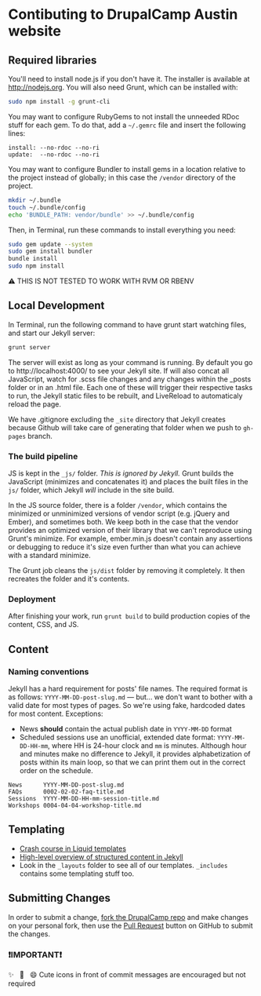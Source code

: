 # Contibuting to DrupalCamp Austin website

## Required libraries

You'll need to install node.js if you don't have it. The installer is available at http://nodejs.org. You will also need Grunt, which can be installed with:
```bash
sudo npm install -g grunt-cli
```

You may want to configure RubyGems to not install the unneeded RDoc stuff for each gem. To do that, add a `~/.gemrc` file and insert the following lines:

```
install: --no-rdoc --no-ri
update:  --no-rdoc --no-ri
```

You may want to configure Bundler to install gems in a location relative to the project instead of globally; in this case the `/vendor` directory of the project.

```bash
mkdir ~/.bundle
touch ~/.bundle/config
echo 'BUNDLE_PATH: vendor/bundle' >> ~/.bundle/config
```

Then, in Terminal, run these commands to install everything you need:

```bash
sudo gem update --system
sudo gem install bundler
bundle install
sudo npm install
```

:warning: THIS IS NOT TESTED TO WORK WITH RVM OR RBENV


## Local Development


In Terminal, run the following command to have grunt start watching files, and start our Jekyll server:

```bash
grunt server
```

The server will exist as long as your command is running. By default you go to http://localhost:4000/ to see your Jekyll site. If will also concat all JavaScript, watch for .scss file changes and any changes within the _posts folder or in an .html file. Each one of these will trigger their respective tasks to run, the Jekyll static files to be rebuilt, and LiveReload to automaticaly reload the page.

We have .gitignore excluding the ```_site``` directory that Jekyll creates because Github will take care of generating that folder when we push to ```gh-pages``` branch.


### The build pipeline

JS is kept in the `_js/` folder. *This is ignored by Jekyll.* Grunt builds the JavaScript (minimizes and concatenates it) and places the built files in the `js/` folder, which Jekyll *will* include in the site build.

In the JS source folder, there is a folder `/vendor`, which contains the minimized or unminimized versions of vendor script (e.g. jQuery and Ember), and sometimes both. We keep both in the case that the vendor provides an optimized version of their library that we can't reproduce using Grunt's minimize. For example, ember.min.js doesn't contain any assertions or debugging to reduce it's size even further than what you can achieve with a standard minimize.

The Grunt job cleans the `js/dist` folder by removing it completely. It then recreates the folder and it's contents.

### Deployment

After finishing your work, run ```grunt build``` to build production copies of the content, CSS, and JS.

## Content

### Naming conventions

Jekyll has a hard requirement for posts' file names. The required format is as follows: ```YYYY-MM-DD-post-slug.md``` — but... we don't want to bother with a valid date for most types of pages. So we're using fake, hardcoded dates for most content. Exceptions:

* News **should** contain the actual publish date in ```YYYY-MM-DD``` format
* Scheduled sessions use an unofficial, extended date format: ```YYYY-MM-DD-HH-mm```, where HH is 24-hour clock and ```mm``` is minutes. Although hour and minutes make no difference to Jekyll, it provides alphabetization of posts within its main loop, so that we can print them out in the correct order on the schedule.

```
News      YYYY-MM-DD-post-slug.md
FAQs      0002-02-02-faq-title.md
Sessions  YYYY-MM-DD-HH-mm-session-title.md
Workshops 0004-04-04-workshop-title.md
```

## Templating

* [Crash course in Liquid templates](https://github.com/Shopify/liquid/wiki/Liquid-for-Designers)
* [High-level overview of structured content in Jekyll](http://developmentseed.org/blog/2011/09/09/jekyll-github-pages/)
* Look in the ```_layouts``` folder to see all of our templates. ```_includes``` contains some templating stuff too.

## Submitting Changes

In order to submit a change, [fork the DrupalCamp repo](https://github.com/fourkitchens/dca2013/fork) and make changes on your personal fork, then use the [Pull Request](https://help.github.com/articles/creating-a-pull-request) button on GitHub to submit the changes.

### :exclamation:IMPORTANT:exclamation:

:sparkles: &nbsp; :whale2: &nbsp; :smile: Cute icons in front of commit messages are encouraged but not required
